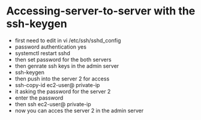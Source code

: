 # Accessing-server-to-server with the ssh-keygen


- first need to edit in vi /etc/ssh/sshd_config
- password authentication yes
- systemctl restart sshd
- then set password for the both servers
- then genrate ssh keys in the admin server
- ssh-keygen
- then push into the server 2 for access
- ssh-copy-id ec2-user@ private-ip 
- it asking the password for the server 2
- enter the password 
- then ssh ec2-user@ private-ip 
- now you can acces the server 2 in the admin server
